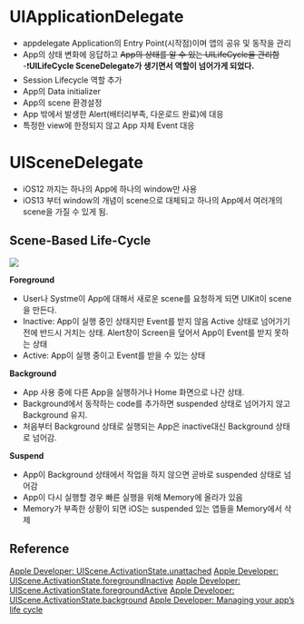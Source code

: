 # UIApplicationDelegate
- appdelegate Application의 Entry Point(시작점)이며 앱의 공유 및 동작을 관리
- App의 상태 변화에 응답하고 ~~App의 상태를 알 수 있는 UILifeCycle을 관리함~~
-❗️**UILifeCycle SceneDelegate가 생기면서 역할이 넘어가게 되었다.**
- Session Lifecycle 역할 추가
- App의 Data initializer
- App의 scene 환경설정
- App 밖에서 발생한 Alert(배터리부족, 다운로드 완료)에 대응
- 특정한 view에 한정되지 않고 App 자체 Event 대응


# UISceneDelegate
- iOS12 까지는 하나의 App에 하나의 window만 사용
- iOS13 부터 window의 개념이 scene으로 대체되고 하나의 App에서 여러개의 scene을 가질 수 있게 됨.



## Scene-Based Life-Cycle

![](https://i.imgur.com/j16fhs9.png)


**Foreground**
- User나 Systme이 App에 대해서 새로운 scene를 요청하게 되면 UIKit이 scene을 만든다.
- Inactive: App이 실행 중인 상태지만 Event를 받지 않음 Active 상태로 넘어가기 전에 반드시 거치는 상태. Alert창이 Screen을 덮어서 App이 Event를 받지 못하는 상태
- Active: App이 실행 중이고 Event를 받을 수 있는 상태

**Background**
- App 사용 중에 다른 App을 실행하거나 Home 화면으로 나간 상태.
- Background에서 동작하는 code를 추가하면 suspended 상태로 넘어가지 않고 Background 유지.
- 처음부터 Background 상태로 실행되는 App은 inactive대신 Background 상태로 넘어감.

**Suspend**
- App이 Background 상태에서 작업을 하지 않으면 곧바로 suspended 상태로 넘어감
- App이 다시 실행할 경우 빠른 실행을 위해 Memory에 올라가 있음
- Memory가 부족한 상황이 되면 iOS는 suspended 있는 앱들을 Memory에서 삭제




## Reference
[Apple Developer: UIScene.ActivationState.unattached](https://developer.apple.com/documentation/uikit/uiscene/activationstate/unattached)
[Apple Developer: UIScene.ActivationState.foregroundInactive](https://developer.apple.com/documentation/uikit/uiscene/activationstate/foregroundinactive)
[Apple Developer: UIScene.ActivationState.foregroundActive](https://developer.apple.com/documentation/uikit/uiscene/activationstate/foregroundactive)
[Apple Developer: UIScene.ActivationState.background](https://developer.apple.com/documentation/uikit/uiscene/activationstate/background)
[Apple Developer: Managing your app’s life cycle](https://developer.apple.com/documentation/uikit/app_and_environment/managing_your_app_s_life_cycle)
